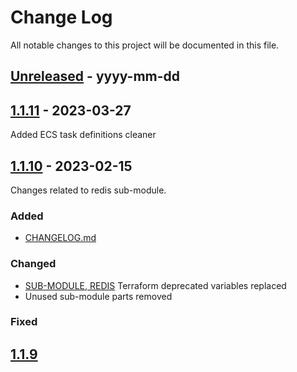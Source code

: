 
# Change Log
All notable changes to this project will be documented in this file.

## [Unreleased] - yyyy-mm-dd

## [1.1.11] - 2023-03-27
Added ECS task definitions cleaner

## [1.1.10] - 2023-02-15
Changes related to redis sub-module.

### Added
- [CHANGELOG.md](https://github.com/TeliaSoneraNorge/no-ordering-services-tf-modules/blob/master/CHANGELOG.md)

### Changed
- [SUB-MODULE, REDIS](https://github.com/TeliaSoneraNorge/no-ordering-services-tf-modules/issues/38)
  Terraform deprecated variables replaced
- Unused sub-module parts removed

### Fixed

## [1.1.9]

[unreleased]: https://github.com/TeliaSoneraNorge/no-ordering-services-tf-modules/compare/v1.1.10...master

[1.1.11]: https://github.com/TeliaSoneraNorge/no-ordering-services-tf-modules/compare/v1.1.10...v1.1.11

[1.1.10]: https://github.com/TeliaSoneraNorge/no-ordering-services-tf-modules/compare/v1.1.9...v1.1.10

[1.1.9]: https://github.com/TeliaSoneraNorge/no-ordering-services-tf-modules/compare/v1.1.8...v1.1.9

